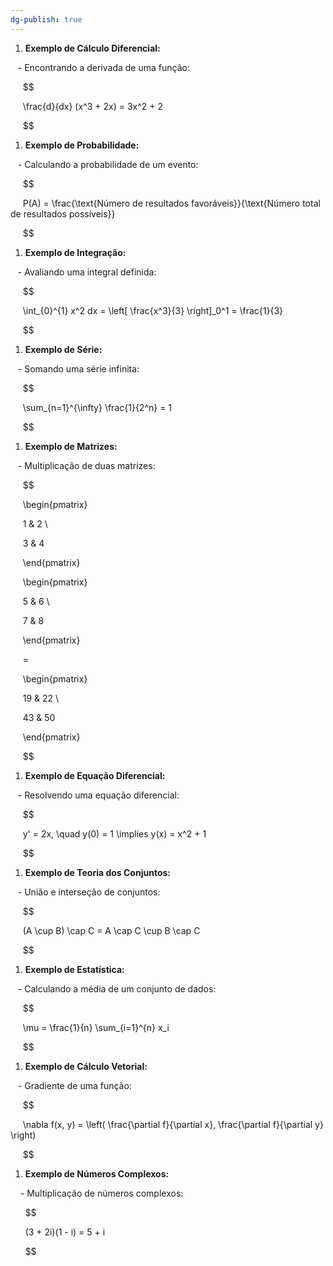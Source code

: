 ```yaml
---
dg-publish: true
---
```

1. **Exemplo de Cálculo Diferencial:**  

   - Encontrando a derivada de uma função:  

     $$

     \frac{d}{dx} (x^3 + 2x) = 3x^2 + 2

     $$  

1. **Exemplo de Probabilidade:**  

   - Calculando a probabilidade de um evento:  

     $$

     P(A) = \frac{\text{Número de resultados favoráveis}}{\text{Número total de resultados possíveis}}

     $$  

1. **Exemplo de Integração:**  

   - Avaliando uma integral definida:  

     $$

     \int_{0}^{1} x^2 dx = \left[ \frac{x^3}{3} \right]_0^1 = \frac{1}{3}

     $$  

1. **Exemplo de Série:**  

   - Somando uma série infinita:  

     $$

     \sum_{n=1}^{\infty} \frac{1}{2^n} = 1

     $$  

1. **Exemplo de Matrizes:**  

   - Multiplicação de duas matrizes:  

     $$

     \begin{pmatrix}

     1 & 2 \\

     3 & 4

     \end{pmatrix}

     \begin{pmatrix}

     5 & 6 \\

     7 & 8

     \end{pmatrix}

     =

     \begin{pmatrix}

     19 & 22 \\

     43 & 50

     \end{pmatrix}

     $$  

1. **Exemplo de Equação Diferencial:**  

   - Resolvendo uma equação diferencial:  

     $$

     y' = 2x, \quad y(0) = 1 \implies y(x) = x^2 + 1

     $$  

1. **Exemplo de Teoria dos Conjuntos:**  

   - União e interseção de conjuntos:  

     $$

     (A \cup B) \cap C = A \cap C \cup B \cap C

     $$  

1. **Exemplo de Estatística:**  

   - Calculando a média de um conjunto de dados:  

     $$

     \mu = \frac{1}{n} \sum_{i=1}^{n} x_i

     $$  

1. **Exemplo de Cálculo Vetorial:**  

   - Gradiente de uma função:  

     $$

     \nabla f(x, y) = \left( \frac{\partial f}{\partial x}, \frac{\partial f}{\partial y} \right)

     $$  

1. **Exemplo de Números Complexos:**  

    - Multiplicação de números complexos:  

      $$

      (3 + 2i)(1 - i) = 5 + i

      $$

